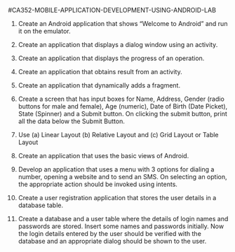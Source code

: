 #CA352-MOBILE-APPLICATION-DEVELOPMENT-USING-ANDROID-LAB
1. Create an Android application that shows “Welcome to Android” and
run it on the emulator.

2. Create an application that displays a dialog window using an activity.
3. Create an application that displays the progress of an operation.
4. Create an application that obtains result from an activity.
5. Create an application that dynamically adds a fragment.
6. Create a screen that has input boxes for Name, Address, Gender
(radio buttons for male and female), Age (numeric), Date of Birth (Date
Picket), State (Spinner) and a Submit button. On clicking the submit
button, print all the data below the Submit Button.
7. Use (a) Linear Layout (b) Relative Layout and (c) Grid Layout or Table
Layout
8. Create an application that uses the basic views of Android.
9. Develop an application that uses a menu with 3 options for dialing a
number, opening a website and to send an SMS. On selecting an
option, the appropriate action should be invoked using intents.
10. Create a user registration application that stores the user details in a
database table.
11. Create a database and a user table where the details of login names
and passwords are stored. Insert some names and passwords initially.
Now the login details entered by the user should be verified with the
database and an appropriate dialog should be shown to the user.
